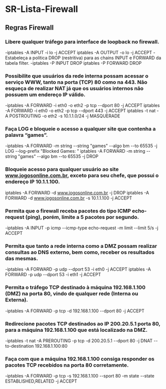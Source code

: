 # SR-Lista-Firewall

## Regras Firewall
### Libere qualquer tráfego para interface de loopback no firewall.
-iptables -A INPUT -i lo -j ACCEPT iptables -A OUTPUT -o lo -j ACCEPT
-Estabeleça a política DROP (restritiva) para as chains INPUT e FORWARD da tabela filter.
-iptables -P INPUT DROP iptables -P FORWARD DROP
### Possibilite que usuários da rede interna possam acessar o serviço WWW, tanto na porta (TCP) 80 como na 443. Não esqueça de realizar NAT já que os usuários internos não possuem um endereço IP válido.
-iptables -A FORWARD -i eth0 -o eth2 -p tcp --dport 80 -j ACCEPT iptables -A FORWARD -i eth0 -o eth2 -p tcp --dport 443 -j ACCEPT iptables -t nat -A POSTROUTING -o eth2 -s 10.1.1.0/24 -j MASQUERADE
### Faça LOG e bloqueie o acesso a qualquer site que contenha a palavra “games”.
-iptables -A FORWARD -m string --string "games" --algo bm --to 65535 -j LOG --log-prefix "Blocked Games: " iptables -A FORWARD -m string --string "games" --algo bm --to 65535 -j DROP
### Bloqueie acesso para qualquer usuário ao site www.jogosonline.com.br, exceto para seu chefe, que possui o endereço IP 10.1.1.100.
iptables -A FORWARD -d www.jogosonline.com.br -j DROP iptables -A FORWARD -d www.jogosonline.com.br -s 10.1.1.100 -j ACCEPT
### Permita que o firewall receba pacotes do tipo ICMP echo-request (ping), porém, limite a 5 pacotes por segundo.
-iptables -A INPUT -p icmp --icmp-type echo-request -m limit --limit 5/s -j ACCEPT
### Permita que tanto a rede interna como a DMZ possam realizar consultas ao DNS externo, bem como, receber os resultados das mesmas.
-iptables -A FORWARD -p udp --dport 53 -i eth0 -j ACCEPT iptables -A FORWARD -p udp --dport 53 -i eth1 -j ACCEPT
### Permita o tráfego TCP destinado à máquina 192.168.1.100 (DMZ) na porta 80, vindo de qualquer rede (Interna ou Externa).
-iptables -A FORWARD -p tcp -d 192.168.1.100 --dport 80 -j ACCEPT
### Redirecione pacotes TCP destinados ao IP 200.20.5.1 porta 80, para a máquina 192.168.1.100 que está localizado na DMZ.
-iptables -t nat -A PREROUTING -p tcp -d 200.20.5.1 --dport 80 -j DNAT --to-destination 192.168.1.100:80
### Faça com que a máquina 192.168.1.100 consiga responder os pacotes TCP recebidos na porta 80 corretamente.
-iptables -A FORWARD -p tcp -s 192.168.1.100 --sport 80 -m state --state ESTABLISHED,RELATED -j ACCEPT
